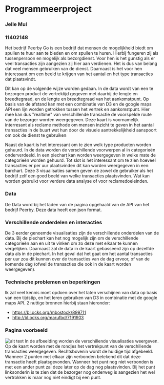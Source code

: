 # Programmeerproject
### Jelle Mul
### 11402148

Het bedrijf Peerby Go is een bedrijf dat mensen de mogelijkheid biedt om spullen te huur aan te bieden en om spullen te huren. Hierbij fungeren zij als tussenpersoon en mogelijk als bezorgdienst. Voor hen is het gunstig als er veel transacties zijn aangezien zij hier aan verdienen. Het is dus van belang dat veel mensen gebruiken van de dienst. Daarnaast is het voor hen interessant om een beeld te krijgen van het aantal en het type transacties dat plaatsvindt. 

Dit kan op de volgende wijze worden gedaan. In de data wordt van een te bezorgen product de vertrektijd gegeven met daarbij de lengte en breedtegraad, en de lengte en breedtegraad van het aankomstpunt. Op basis van de afstand kan met een combinatie van D3 en de google maps API een lijn worden getrokken tussen het vertrek en aankomstpunt. Hier mee kan dus "realtime" van verschillende transactie de voorspelde route van de bezorger worden weergegeven. Deze kaart is voornamelijk interresant als reclame methode om mensen inzicht te geven in het aantal transacties in de buurt wat hun door de visuele aantrekkelijkheid aanspoort om ook de dienst te gebruiken

Naast de kaart is het interessant om te zien welk type producten worden gehuurd. In de data worden de verschillende voorwerpen al in categorieën onderverdeeld. In een piechart kan worden weergegeven in welke mate de categorieën worden gehuurd. Tot slot is het interessant om te zien hoeveel transacties er per uur plaatsvinden dit kan worden weergegeven in een barchart. Deze 3 visualisaties samen geven de zowel de gebruiker als het bedrijf zelf een goed beeld van welke transacties plaatsvinden. Wat kan worden gebruikt voor verdere data analyse of voor reclamedoeleinden.

### Data
De Data word bij het laden van de pagina opgehaald van de API van het bedrijf Peerby. Deze data heeft een json format.

### Verschillende onderdelen en interacties
De 3 eerder genoemde visualisaties zijn de verschillende onderdelen van de data. Bij de piechart kan het nog mogelijk zijn om de verschillende categorieën aan en uit te vinken om zo deze met elkaar te kunnen vergelijken. Daarnaast zal de data in de kaart gebasseerd zijn op dezelfde data als in de piechart. In het geval dat het gaat om het aantal transacties per uur zou dit kunnen over de transacties van de dag ervoor, of van de komende dag (ofwel de transacties die ook in de kaart worden weergegeven).

### Technische problemen en beperkingen
Ik zal veel kennis moet opdoen over het laten verschijnen van data op basis van een tijdstip, en het leren gebruiken van D3 in combinatie met de google maps API. 2 nuttige bronnen hierbij staan hieronder:
- https://bl.ocks.org/mbostock/899711
- http://bl.ocks.org/marufbd/7191903 

### Pagina voorbeeld
![alt text](https://github.com/JelleMul/programmeerproject/blob/master/pagina%20programmeerproject%20voorbeeld.png "Voorbeeld pagina")
In de afbeelding worden de verschillende visualisaties weergeven. Op de kaart worden met de rondjes het vertrekpunt van de verschillende transacties weergegeven. Rechtsbovenin wordt de huidige tijd afgebeeld. Wanneer 2 punten met elkaar zijn verbonden betekend dit dat deze transactie heeft plaatsgevonden. Wanneer het punt nog niet verbonden is met een ander punt zal deze later op de dag nog plaatsvinden. Bij het punt linksonderin is te zien dat de bezorger nog onderweg is aangezien het wel vertrokken is maar nog niet eindigt bij een punt. 

